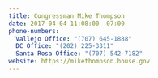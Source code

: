 ```yaml
---
title: Congressman Mike Thompson
date: 2017-04-04 11:08:00 -07:00
phone-numbers:
  Vallejo Office: "(707) 645-1888"
  DC Office: "(202) 225-3311"
  Santa Rosa Office: "(707) 542-7182"
website: https://mikethompson.house.gov
---
```


